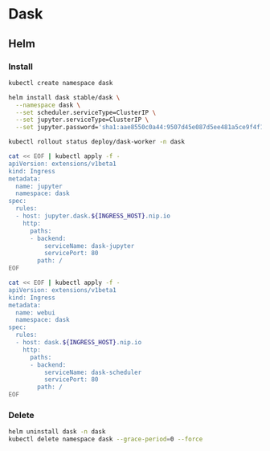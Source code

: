 # Dask

<!--
https://app.pluralsight.com/library/courses/scaling-python-data-applications-dask/table-of-contents
-->

## Helm

### Install

```sh
kubectl create namespace dask
```

```sh
helm install dask stable/dask \
  --namespace dask \
  --set scheduler.serviceType=ClusterIP \
  --set jupyter.serviceType=ClusterIP \
  --set jupyter.password='sha1:aae8550c0a44:9507d45e087d5ee481a5ce9f4f16f37a0867318c' # 'dask'
```

```sh
kubectl rollout status deploy/dask-worker -n dask
```

```sh
cat << EOF | kubectl apply -f -
apiVersion: extensions/v1beta1
kind: Ingress
metadata:
  name: jupyter
  namespace: dask
spec:
  rules:
  - host: jupyter.dask.${INGRESS_HOST}.nip.io
    http:
      paths:
      - backend:
          serviceName: dask-jupyter
          servicePort: 80
        path: /
EOF
```

```sh
cat << EOF | kubectl apply -f -
apiVersion: extensions/v1beta1
kind: Ingress
metadata:
  name: webui
  namespace: dask
spec:
  rules:
  - host: dask.${INGRESS_HOST}.nip.io
    http:
      paths:
      - backend:
          serviceName: dask-scheduler
          servicePort: 80
        path: /
EOF
```

### Delete

```sh
helm uninstall dask -n dask
kubectl delete namespace dask --grace-period=0 --force
```
